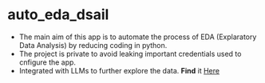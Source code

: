 # auto_eda_dsail
- The  main aim of  this app is  to automate  the  process  of  EDA (Explaratory Data Analysis) by  reducing coding  in python.
- The  project is  private  to avoid  leaking  important credentials  used  to cnfigure  the  app.
- Integrated with LLMs  to further  explore  the data.
__Find__  it  [Here](https://dsail-autoeda.streamlit.app/)

